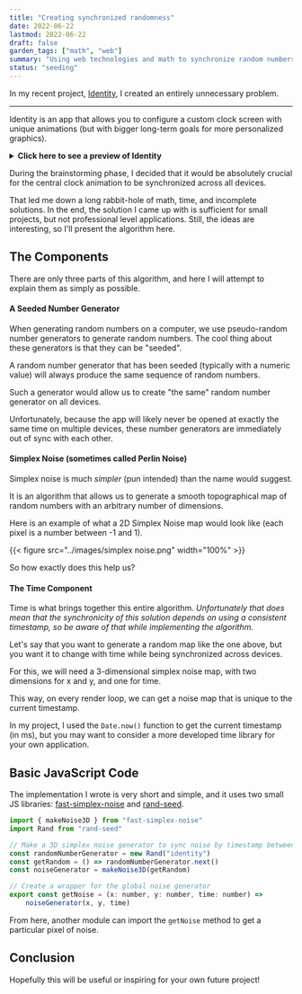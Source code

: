 ```yaml
---
title: "Creating synchronized randomness"
date: 2022-06-22
lastmod: 2022-06-22
draft: false
garden_tags: ["math", "web"]
summary: "Using web technologies and math to synchronize random numbers without the need for a server."
status: "seeding"
---
```


In my recent project, [Identity](https://github.com/We-Gold/identity), I created an entirely unnecessary problem.

---

Identity is an app that allows you to configure a custom clock screen with unique animations (but with bigger long-term goals for more personalized graphics).

<details class="mb-3 lazy-details">
<summary><strong>Click here to see a preview of Identity</strong></summary>
<iframe src="about:blank" data-src="https://wegold.me/identity/" width="100%" style="aspect-ratio: 4/3;"></iframe>
</details>

During the brainstorming phase, I decided that it would be absolutely crucial for the central clock animation to be synchronized across all devices.

That led me down a long rabbit-hole of math, time, and incomplete solutions. In the end, the solution I came up with is sufficient for small projects, but not professional level applications. Still, the ideas are interesting, so I'll present the algorithm here.

## The Components

There are only three parts of this algorithm, and here I will attempt to explain them as simply as possible.

#### A Seeded Number Generator

When generating random numbers on a computer, we use pseudo-random number generators to generate random numbers. The cool thing about these generators is that they can be "seeded".

A random number generator that has been seeded (typically with a numeric value) will always produce the same sequence of random numbers.

Such a generator would allow us to create "the same" random number generator on all devices.

Unfortunately, because the app will likely never be opened at exactly the same time on multiple devices, these number generators are immediately out of sync with each other.

#### Simplex Noise (sometimes called Perlin Noise)

Simplex noise is much _simpler_ (pun intended) than the name would suggest.

It is an algorithm that allows us to generate a smooth topographical map of random numbers with an arbitrary number of dimensions.

Here is an example of what a 2D Simplex Noise map would look like (each pixel is a number between -1 and 1).

{{< figure src="../images/simplex noise.png" width="100%" >}}

So how exactly does this help us?

#### The Time Component

Time is what brings together this entire algorithm. _Unfortunately that does mean that the synchronicity of this solution depends on using a consistent timestamp, so be aware of that while implementing the algorithm._

Let's say that you want to generate a random map like the one above, but you want it to change with time while being synchronized across devices.

For this, we will need a 3-dimensional simplex noise map, with two dimensions for x and y, and one for time.

This way, on every render loop, we can get a noise map that is unique to the current timestamp.

In my project, I used the `Date.now()` function to get the current timestamp (in ms), but you may want to consider a more developed time library for your own application.

## Basic JavaScript Code

The implementation I wrote is very short and simple, and it uses two small JS libraries: [fast-simplex-noise](https://www.npmjs.com/package/fast-simplex-noise) and [rand-seed](https://www.npmjs.com/package/rand-seed).

```javascript
import { makeNoise3D } from "fast-simplex-noise"
import Rand from "rand-seed"

// Make a 3D simplex noise generator to sync noise by timestamp between devices
const randomNumberGenerator = new Rand("identity")
const getRandom = () => randomNumberGenerator.next()
const noiseGenerator = makeNoise3D(getRandom)

// Create a wrapper for the global noise generator
export const getNoise = (x: number, y: number, time: number) =>
	noiseGenerator(x, y, time)
```

From here, another module can import the `getNoise` method to get a particular pixel of noise.

## Conclusion

Hopefully this will be useful or inspiring for your own future project!
